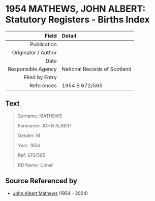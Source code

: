 ﻿---
layout: page
permalink: /sources/s35341986
---

# 1954 MATHEWS, JOHN ALBERT: Statutory Registers - Births Index

Field | Detail
---:|:---
Publication | 
Originator / Author | 
Date | 
Responsible Agency | National Records of Scotland
Filed by Entry | 
References | 1954 B 672/565

## Text

> Surname: MATHEWS
>
> Forename: JOHN ALBERT
>
> Gender: M
>
> Year: 1954
>
> Ref: 672/565
>
> RD Name: Uphall
>

## Source Referenced by

* [John Albert Mathews](../people/@35875756@-john-albert-mathews-b1954-d2004.md) (1954 - 2004)
